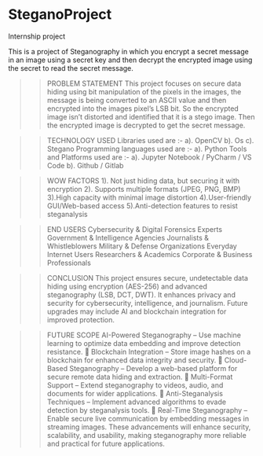 # SteganoProject
 Internship project

This is a project of Steganography in which you encrypt a secret message in an image using a secret key and then decrypt the encrypted image using the secret to read the secret message. 

>>PROBLEM STATEMENT
This project focuses on secure data hiding using bit manipulation of the pixels in the images, the message is being converted to an ASCII value and then encrypted into the images pixel’s LSB bit. So the encrypted image isn’t distorted and identified that it is a stego image. Then the encrypted image is decrypted to get the secret message.  

>>TECHNOLOGY USED 
Libraries used are :-
 a). OpenCV
 b). Os 
 c). Stegano
Programming languages used are :-
a). Python 
Tools and Platforms used are :-
a). Jupyter Notebook / PyCharm / VS Code 
b). Github / Gitlab


>> WOW FACTORS
 1). Not just hiding data, but securing it with encryption
 2). Supports multiple formats (JPEG, PNG, BMP)
 3).High capacity with minimal image distortion
 4).User-friendly GUI/Web-based access
 5).Anti-detection features to resist steganalysis

>>END USERS
Cybersecurity & Digital Forensics Experts 
Government & Intelligence Agencies 
Journalists & Whistleblowers 
Military & Defense Organizations
Everyday Internet Users
Researchers & Academics
Corporate & Business Professionals 

>>CONCLUSION 
This project ensures secure, undetectable data hiding using encryption (AES-256) and advanced steganography (LSB, DCT, DWT). It enhances privacy and security for cybersecurity, intelligence, and journalism. Future upgrades may include AI and blockchain integration for improved protection.

>>FUTURE SCOPE 
AI-Powered Steganography – Use machine learning to optimize data embedding and improve detection resistance.
🔹 Blockchain Integration – Store image hashes on a blockchain for enhanced data integrity and security.
🔹 Cloud-Based Steganography – Develop a web-based platform for secure remote data hiding and extraction.
🔹 Multi-Format Support – Extend steganography to videos, audio, and documents for wider applications.
🔹 Anti-Steganalysis Techniques – Implement advanced algorithms to evade detection by steganalysis tools.
🔹 Real-Time Steganography – Enable secure live communication by embedding messages in streaming images.
These advancements will enhance security, scalability, and usability, making steganography more reliable and practical for future applications.

